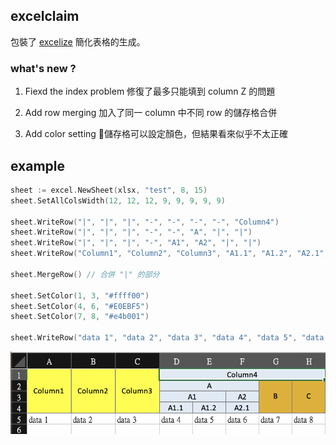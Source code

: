 ## excelclaim
包裝了 [excelize](https://github.com/360EntSecGroup-Skylar/excelize) 簡化表格的生成。

### what's new ?
1. Fiexd the index problem 
修復了最多只能填到 column Z 的問題

2. Add row merging
加入了同一 column 中不同 row 的儲存格合併

3. Add color setting
儲存格可以設定顏色，但結果看來似乎不太正確


## example
```go
sheet := excel.NewSheet(xlsx, "test", 8, 15)
sheet.SetAllColsWidth(12, 12, 12, 9, 9, 9, 9, 9)

sheet.WriteRow("|", "|", "|", "-", "-", "-", "-", "Column4")
sheet.WriteRow("|", "|", "|", "-", "-", "A", "|", "|")
sheet.WriteRow("|", "|", "|", "-", "A1", "A2", "|", "|")
sheet.WriteRow("Column1", "Column2", "Column3", "A1.1", "A1.2", "A2.1", "B", "C")

sheet.MergeRow() // 合併 "|" 的部分

sheet.SetColor(1, 3, "#ffff00")
sheet.SetColor(4, 6, "#E0EBF5")
sheet.SetColor(7, 8, "#e4b001")

sheet.WriteRow("data 1", "data 2", "data 3", "data 4", "data 5", "data 6", "data 7", "data 8")
```

![new](./img/headerColor.png)